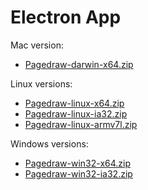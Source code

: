 # Electron App

Mac version:

- [Pagedraw-darwin-x64.zip](https://www.dropbox.com/s/gf0izylb8sgjncz/Pagedraw-darwin-x64.zip?dl=1)

[](https://www.dropbox.com/s/gf0izylb8sgjncz/Pagedraw-darwin-x64.zip?dl=0)
Linux versions:


- [Pagedraw-linux-x64.zip](https://www.dropbox.com/s/frjh4yhxs6atqcr/Pagedraw-linux-x64.zip?dl=1)
- [Pagedraw-linux-ia32.zip](https://www.dropbox.com/s/iayfjbwbdzco6xv/Pagedraw-linux-ia32.zip?dl=1)
- [Pagedraw-linux-armv7l.zip](https://www.dropbox.com/s/3v6ebcx3rtl5rmc/Pagedraw-linux-armv7l.zip?dl=1)


Windows versions:


- [Pagedraw-win32-x64.zip](https://www.dropbox.com/s/cj79v98pudpe56x/Pagedraw-win32-x64.zip?dl=1)
- [Pagedraw-win32-ia32.zip](https://www.dropbox.com/s/vyscyb0s66pxej8/Pagedraw-win32-ia32.zip?dl=1)
